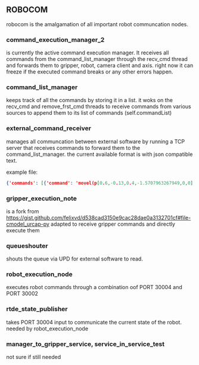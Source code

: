 ## ROBOCOM

robocom is the amalgamation of all important robot communcation nodes.

### command_execution_manager_2
is currently the active command execution manager. It receives all commands from the command_list_manager through the recv_cmd thread and forwards them to gripper, robot, camera client and axis.
right now it can freeze if the executed command breaks or any other errors happen.
### command_list_manager
keeps track of all the commands by storing it in a list. it woks on the recv_cmd and remove_frst_cmd threads to receive commands from various sources to append them to its list of commands (self.commandList)

### external_command_receiver
manages all communcation between external software by running a TCP server that receives commands to forward them to the command_list_manager. the current available format is with json compatible text.

example file:
```json
{'commands': [{'command': 'movel(p[0.6,-0.13,0.4,-1.5707963267949,0,0], a=0.6, v=0.1, t=0, r=0)\n', 'commandtype': 'urscript'}, {'command': 'movel(p[0.6,-0.13,0.8,0,0,0], a=0.6, v=0.1, t=0, r=0)\n', 'commandtype': 'urscript'}, {'command': '0', 'commandtype': 'gripper'}, {'command': '208', 'commandtype': 'gripper'}, {'command': '146', 'commandtype': 'gripper'}]}
```



### gripper_execution_note 
is a fork from https://gist.github.com/felixvd/d538cad3150e9cac28dae0a3132701cf#file-cmodel_urcap-py adapted to receive gripper commands and directly execute them

### queueshouter
shouts the queue via UPD for external software to read.

### robot_execution_node
executes robot commands through a combination oof PORT 30004 and PORT 30002


### rtde_state_publisher
takes PORT 30004 input to communicate the current state of the robot. needed by robot_execution_node

### manager_to_gripper_service, service_in_service_test
not sure if still needed
